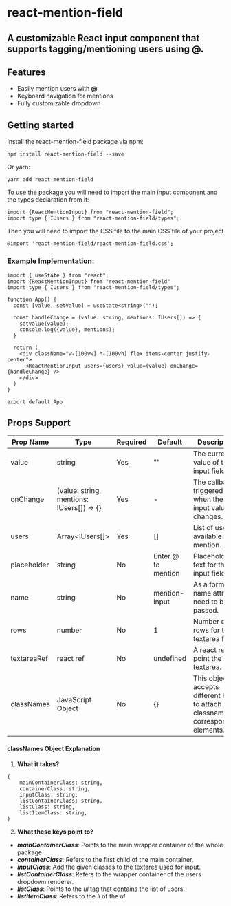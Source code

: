 # react-mention-field
## A customizable React input component that supports tagging/mentioning users using **@**.


## Features

- Easily mention users with **@**
- Keyboard navigation for mentions
- Fully customizable dropdown


## Getting started
Install the react-mention-field package via npm:

`npm install react-mention-field --save`

Or yarn:

`yarn add react-mention-field`

To use the package you will need to import the main input component and the types declaration from it:

```
import {ReactMentionInput} from "react-mention-field";
import type { IUsers } from "react-mention-field/types";
```

Then you will need to import the CSS file to the main CSS file of your project
```
@import 'react-mention-field/react-mention-field.css';
```

### Example Implementation:

```
import { useState } from "react";
import {ReactMentionInput} from "react-mention-field"
import type { IUsers } from "react-mention-field/types";

function App() {
  const [value, setValue] = useState<string>("");

  const handleChange = (value: string, mentions: IUsers[]) => {
    setValue(value);
    console.log({value}, mentions);
  }

  return (
    <div className="w-[100vw] h-[100vh] flex items-center justify-center">
      <ReactMentionInput users={users} value={value} onChange={handleChange} />
    </div>
  )
}

export default App
```

## Props Support

| Prop Name        | Type                                                | Required | Default   | Description                                                                 |
|------------------|-----------------------------------------------------|----------|-----------|-----------------------------------------------------------------------------|
| value          | string                                            |    Yes       | ""         | The current value of the input field.                                       |
| onChange       | (value: string, mentions: IUsers[]) => {}               |    Yes       | -         | The callback triggered when the input value changes.                           |
| users    | Array<IUsers[]>                                         |    Yes       | []      | List of users available for mention.                                 |
| placeholder    | string                                            |    No       | Enter @ to mention | Placeholder text for the input field.                              |
| name       | string                                                |    No       | mention-input   | As a form field name attribute need to be passed.                                    |
| rows | number                                                      |    No       | 1 | Number of rows for the textarea field                    |
| textareaRef        | react ref                                     |    No       | undefined     | A react ref to point the inner textarea.                                 |
| classNames      | JavaScript Object                                |    No       | {}      | This object accepts different keys to attach classnames to corresponding elements.                                    |

#### classNames Object Explanation
1. **What it takes?**
```
{
    mainContainerClass: string,
    containerClass: string,
    inputClass: string,
    listContainerClass: string,
    listClass: string,
    listItemClass: string,
}
```
2. **What these keys point to?**
- ***mainContainerClass***: Points to the main wrapper container of the whole package.
- ***containerClass***: Refers to the first child of the main container.
- ***inputClass***: Add the given classes to the textarea used for input.
- ***listContainerClass***: Refers to the wrapper container of the users dropdown renderer.
- ***listClass***: Points to the *ul* tag that contains the list of users.
- ***listItemClass***: Refers to the *li* of the *ul*.